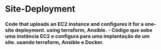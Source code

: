# Site-Deployment
### Code that uploads an EC2 instance and configures it for a one-site deployment. using terraform, Ansible. - Código que sobe uma instância EC2 e configura para uma implantação de um site. usando terraform, Ansible e Docker.
